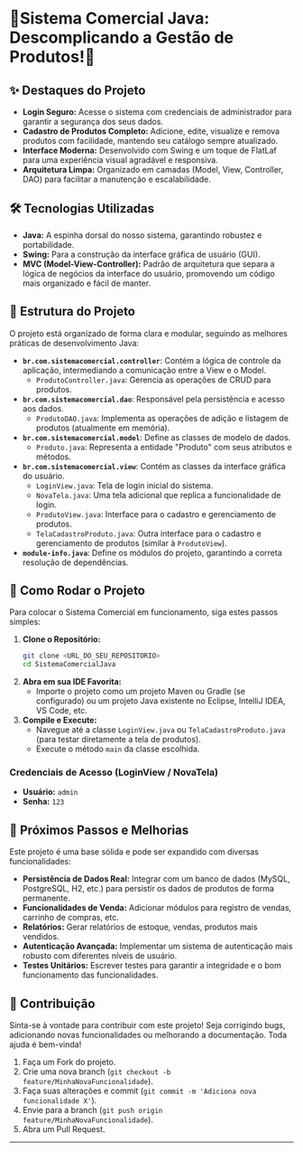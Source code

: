 # 🚀Sistema Comercial Java: Descomplicando a Gestão de Produtos!🚀

## ✨ Destaques do Projeto

*   **Login Seguro:** Acesse o sistema com credenciais de administrador para garantir a segurança dos seus dados.
*   **Cadastro de Produtos Completo:** Adicione, edite, visualize e remova produtos com facilidade, mantendo seu catálogo sempre atualizado.
*   **Interface Moderna:** Desenvolvido com Swing e um toque de FlatLaf para uma experiência visual agradável e responsiva.
*   **Arquitetura Limpa:** Organizado em camadas (Model, View, Controller, DAO) para facilitar a manutenção e escalabilidade.

## 🛠️ Tecnologias Utilizadas

*   **Java:** A espinha dorsal do nosso sistema, garantindo robustez e portabilidade.
*   **Swing:** Para a construção da interface gráfica de usuário (GUI).
*   **MVC (Model-View-Controller):** Padrão de arquitetura que separa a lógica de negócios da interface do usuário, promovendo um código mais organizado e fácil de manter.

## 📂 Estrutura do Projeto

O projeto está organizado de forma clara e modular, seguindo as melhores práticas de desenvolvimento Java:

*   **`br.com.sistemacomercial.controller`**: Contém a lógica de controle da aplicação, intermediando a comunicação entre a View e o Model.
    *   `ProdutoController.java`: Gerencia as operações de CRUD para produtos.
*   **`br.com.sistemacomercial.dao`**: Responsável pela persistência e acesso aos dados.
    *   `ProdutoDAO.java`: Implementa as operações de adição e listagem de produtos (atualmente em memória).
*   **`br.com.sistemacomercial.model`**: Define as classes de modelo de dados.
    *   `Produto.java`: Representa a entidade "Produto" com seus atributos e métodos.
*   **`br.com.sistemacomercial.view`**: Contém as classes da interface gráfica do usuário.
    *   `LoginView.java`: Tela de login inicial do sistema.
    *   `NovaTela.java`: Uma tela adicional que replica a funcionalidade de login.
    *   `ProdutoView.java`: Interface para o cadastro e gerenciamento de produtos.
    *   `TelaCadastroProduto.java`: Outra interface para o cadastro e gerenciamento de produtos (similar à `ProdutoView`).
*   **`module-info.java`**: Define os módulos do projeto, garantindo a correta resolução de dependências.

## 🚀 Como Rodar o Projeto

Para colocar o Sistema Comercial em funcionamento, siga estes passos simples:

1.  **Clone o Repositório:**
    ```bash
    git clone <URL_DO_SEU_REPOSITORIO>
    cd SistemaComercialJava
    ```
2.  **Abra em sua IDE Favorita:**
    *   Importe o projeto como um projeto Maven ou Gradle (se configurado) ou um projeto Java existente no Eclipse, IntelliJ IDEA, VS Code, etc.
3.  **Compile e Execute:**
    *   Navegue até a classe `LoginView.java` ou `TelaCadastroProduto.java` (para testar diretamente a tela de produtos).
    *   Execute o método `main` da classe escolhida.

### Credenciais de Acesso (LoginView / NovaTela)

*   **Usuário:** `admin`
*   **Senha:** `123`

## 🎯 Próximos Passos e Melhorias

Este projeto é uma base sólida e pode ser expandido com diversas funcionalidades:

*   **Persistência de Dados Real:** Integrar com um banco de dados (MySQL, PostgreSQL, H2, etc.) para persistir os dados de produtos de forma permanente.
*   **Funcionalidades de Venda:** Adicionar módulos para registro de vendas, carrinho de compras, etc.
*   **Relatórios:** Gerar relatórios de estoque, vendas, produtos mais vendidos.
*   **Autenticação Avançada:** Implementar um sistema de autenticação mais robusto com diferentes níveis de usuário.
*   **Testes Unitários:** Escrever testes para garantir a integridade e o bom funcionamento das funcionalidades.

## 🤝 Contribuição

Sinta-se à vontade para contribuir com este projeto! Seja corrigindo bugs, adicionando novas funcionalidades ou melhorando a documentação. Toda ajuda é bem-vinda!

1.  Faça um Fork do projeto.
2.  Crie uma nova branch (`git checkout -b feature/MinhaNovaFuncionalidade`).
3.  Faça suas alterações e commit (`git commit -m 'Adiciona nova funcionalidade X'`).
4.  Envie para a branch (`git push origin feature/MinhaNovaFuncionalidade`).
5.  Abra um Pull Request.

---
